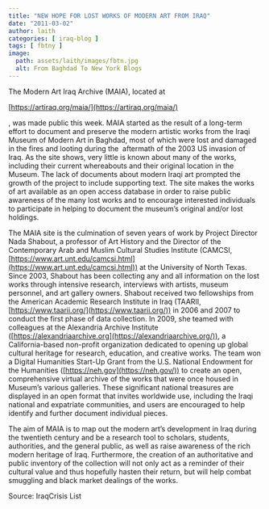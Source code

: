```yaml
---
title: "NEW HOPE FOR LOST WORKS OF MODERN ART FROM IRAQ"
date: "2011-03-02"
author: laith
categories: [ iraq-blog ]
tags: [ fbtny ]
image:
  path: assets/laith/images/fbtn.jpg
  alt: From Baghdad To New York Blogs
---
```


The Modern Art Iraq Archive (MAIA), located at

[https://artiraq.org/maia/](https://artiraq.org/maia/)

, was made public this week. MAIA started as the result of a long-term effort to document and preserve the modern artistic works from the Iraqi Museum of Modern Art in Baghdad, most of which were lost and damaged in the fires and looting during the  aftermath of the 2003 US invasion of Iraq. As the site shows, very little is known about many of the works, including their current whereabouts and their original location in the Museum. The lack of documents about modern Iraqi art prompted the growth of the project to include supporting text. The site makes the works of art available as an open access database in order to raise public awareness of the many lost works and to encourage interested individuals to participate in helping to document the museum’s original and/or lost holdings.

The MAIA site is the culmination of seven years of work by Project Director Nada Shabout, a professor of Art History and the Director of the Contemporary Arab and Muslim Cultural Studies Institute (CAMCSI, [https://www.art.unt.edu/camcsi.html](https://www.art.unt.edu/camcsi.html)) at the University of North Texas. Since 2003, Shabout has been collecting any and all information on the lost works through intensive research, interviews with artists, museum personnel, and art gallery owners. Shabout received two fellowships from the American Academic Research Institute in Iraq (TAARII, [https://www.taarii.org/](https://www.taarii.org/)) in 2006 and 2007 to conduct the first phase of data collection. In 2009, she teamed with colleagues at the Alexandria Archive Institute ([https://alexandriaarchive.org](https://alexandriaarchive.org/)), a  
California-based non-profit organization dedicated to opening up global cultural heritage for research, education, and creative works. The team won a Digital Humanities Start-Up Grant from the U.S. National Endowment for the Humanities ([https://neh.gov](https://neh.gov/)) to create an open, comprehensive virtual archive of the works that were once housed in Museum’s various galleries. These significant national treasures are displayed in an open format that invites worldwide use, including the Iraqi national and expatriate communities, and users are encouraged to help identify and further document individual pieces.

The aim of MAIA is to map out the modern art’s development in Iraq during the twentieth century and be a research tool to scholars, students, authorities, and the general public, as well as raise awareness of the rich modern heritage of Iraq. Furthermore, the creation of an authoritative and public inventory of the collection will not only act as a reminder of their cultural value and thus hopefully hasten their return, but will help combat smuggling and black market dealings of the works.  

Source: IraqCrisis List
